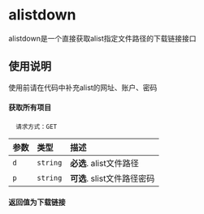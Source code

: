 
# alistdown

alistdown是一个直接获取alist指定文件路径的下载链接接口


## 使用说明

使用前请在代码中补充alist的网址、账户、密码
#### 获取所有项目

```
  请求方式：GET
```

| 参数 | 类型     | 描述                |
| :-------- | :------- | :------------------------- |
| `d` | `string` | **必选**. alist文件路径 |
| `p` | `string` | **可选**. slist文件路径密码 |

#### 返回值为下载链接

